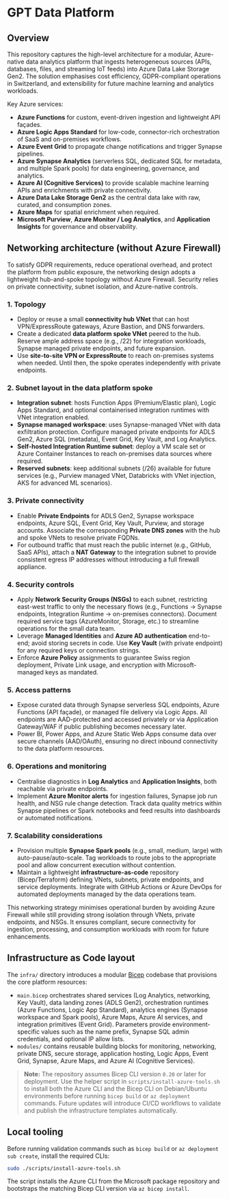 # GPT Data Platform

## Overview
This repository captures the high-level architecture for a modular, Azure-native data analytics platform that ingests heterogeneous sources (APIs, databases, files, and streaming IoT feeds) into Azure Data Lake Storage Gen2. The solution emphasises cost efficiency, GDPR-compliant operations in Switzerland, and extensibility for future machine learning and analytics workloads.

Key Azure services:
- **Azure Functions** for custom, event-driven ingestion and lightweight API façades.
- **Azure Logic Apps Standard** for low-code, connector-rich orchestration of SaaS and on-premises workflows.
- **Azure Event Grid** to propagate change notifications and trigger Synapse pipelines.
- **Azure Synapse Analytics** (serverless SQL, dedicated SQL for metadata, and multiple Spark pools) for data engineering, governance, and analytics.
- **Azure AI (Cognitive Services)** to provide scalable machine learning APIs and enrichments with private connectivity.
- **Azure Data Lake Storage Gen2** as the central data lake with raw, curated, and consumption zones.
- **Azure Maps** for spatial enrichment when required.
- **Microsoft Purview**, **Azure Monitor / Log Analytics**, and **Application Insights** for governance and observability.

## Networking architecture (without Azure Firewall)
To satisfy GDPR requirements, reduce operational overhead, and protect the platform from public exposure, the networking design adopts a lightweight hub-and-spoke topology without Azure Firewall. Security relies on private connectivity, subnet isolation, and Azure-native controls.

### 1. Topology
- Deploy or reuse a small **connectivity hub VNet** that can host VPN/ExpressRoute gateways, Azure Bastion, and DNS forwarders.
- Create a dedicated **data platform spoke VNet** peered to the hub. Reserve ample address space (e.g., /22) for integration workloads, Synapse managed private endpoints, and future expansion.
- Use **site-to-site VPN or ExpressRoute** to reach on-premises systems when needed. Until then, the spoke operates independently with private endpoints.

### 2. Subnet layout in the data platform spoke
- **Integration subnet**: hosts Function Apps (Premium/Elastic plan), Logic Apps Standard, and optional containerised integration runtimes with VNet integration enabled.
- **Synapse managed workspace**: uses Synapse-managed VNet with data exfiltration protection. Configure managed private endpoints for ADLS Gen2, Azure SQL (metadata), Event Grid, Key Vault, and Log Analytics.
- **Self-hosted Integration Runtime subnet**: deploy a VM scale set or Azure Container Instances to reach on-premises data sources where required.
- **Reserved subnets**: keep additional subnets (/26) available for future services (e.g., Purview managed VNet, Databricks with VNet injection, AKS for advanced ML scenarios).

### 3. Private connectivity
- Enable **Private Endpoints** for ADLS Gen2, Synapse workspace endpoints, Azure SQL, Event Grid, Key Vault, Purview, and storage accounts. Associate the corresponding **Private DNS zones** with the hub and spoke VNets to resolve private FQDNs.
- For outbound traffic that must reach the public internet (e.g., GitHub, SaaS APIs), attach a **NAT Gateway** to the integration subnet to provide consistent egress IP addresses without introducing a full firewall appliance.

### 4. Security controls
- Apply **Network Security Groups (NSGs)** to each subnet, restricting east-west traffic to only the necessary flows (e.g., Functions → Synapse endpoints, Integration Runtime → on-premises connectors). Document required service tags (AzureMonitor, Storage, etc.) to streamline operations for the small data team.
- Leverage **Managed Identities** and **Azure AD authentication** end-to-end; avoid storing secrets in code. Use **Key Vault** (with private endpoint) for any required keys or connection strings.
- Enforce **Azure Policy** assignments to guarantee Swiss region deployment, Private Link usage, and encryption with Microsoft-managed keys as mandated.

### 5. Access patterns
- Expose curated data through Synapse serverless SQL endpoints, Azure Functions (API façade), or managed file delivery via Logic Apps. All endpoints are AAD-protected and accessed privately or via Application Gateway/WAF if public publishing becomes necessary later.
- Power BI, Power Apps, and Azure Static Web Apps consume data over secure channels (AAD/OAuth), ensuring no direct inbound connectivity to the data platform resources.

### 6. Operations and monitoring
- Centralise diagnostics in **Log Analytics** and **Application Insights**, both reachable via private endpoints.
- Implement **Azure Monitor alerts** for ingestion failures, Synapse job run health, and NSG rule change detection. Track data quality metrics within Synapse pipelines or Spark notebooks and feed results into dashboards or automated notifications.

### 7. Scalability considerations
- Provision multiple **Synapse Spark pools** (e.g., small, medium, large) with auto-pause/auto-scale. Tag workloads to route jobs to the appropriate pool and allow concurrent execution without contention.
- Maintain a lightweight **infrastructure-as-code** repository (Bicep/Terraform) defining VNets, subnets, private endpoints, and service deployments. Integrate with GitHub Actions or Azure DevOps for automated deployments managed by the data operations team.

This networking strategy minimises operational burden by avoiding Azure Firewall while still providing strong isolation through VNets, private endpoints, and NSGs. It ensures compliant, secure connectivity for ingestion, processing, and consumption workloads with room for future enhancements.

## Infrastructure as Code layout

The `infra/` directory introduces a modular [Bicep](https://learn.microsoft.com/azure/azure-resource-manager/bicep/overview) codebase that provisions the core platform resources:

- `main.bicep` orchestrates shared services (Log Analytics, networking, Key Vault), data landing zones (ADLS Gen2), orchestration runtimes (Azure Functions, Logic App Standard), analytics engines (Synapse workspace and Spark pools), Azure Maps, Azure AI services, and integration primitives (Event Grid). Parameters provide environment-specific values such as the name prefix, Synapse SQL admin credentials, and optional IP allow lists.
- `modules/` contains reusable building blocks for monitoring, networking, private DNS, secure storage, application hosting, Logic Apps, Event Grid, Synapse, Azure Maps, and Azure AI (Cognitive Services).

> **Note:** The repository assumes Bicep CLI version `0.20` or later for deployment. Use the helper script in `scripts/install-azure-tools.sh` to install both the Azure CLI and the Bicep CLI on Debian/Ubuntu environments before running `bicep build` or `az deployment` commands. Future updates will introduce CI/CD workflows to validate and publish the infrastructure templates automatically.

## Local tooling

Before running validation commands such as `bicep build` or `az deployment sub create`, install the required CLIs:

```bash
sudo ./scripts/install-azure-tools.sh
```

The script installs the Azure CLI from the Microsoft package repository and bootstraps the matching Bicep CLI version via `az bicep install`.
